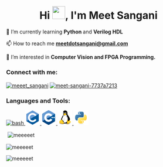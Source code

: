 <h1 align="center">Hi <img src="https://github.com/TheDudeThatCode/TheDudeThatCode/raw/master/Assets/Hi.gif" style="width: 35px;
  height: 35px; max-width: 100%; display: inline-block;" data-target="animated-image.originalImage">, I'm Meet Sangani</h1>
  
🌱 I’m currently learning <b>Python </b> and <b>Verilog HDL</b>

📫 How to reach me **meetdotsangani@gmail.com**

👀 I’m interested in **Computer Vision and FPGA Programming.**

<h3 align="left">Connect with me:</h3>
<p align="left">
<a href="https://twitter.com/meeet_sangani" target="blank"><img align="center" src="https://raw.githubusercontent.com/rahuldkjain/github-profile-readme-generator/master/src/images/icons/Social/twitter.svg" alt="meeet_sangani" height="30" width="40" /></a>
<a href="https://linkedin.com/in/meet-sangani-7737a7213" target="blank"><img align="center" src="https://raw.githubusercontent.com/rahuldkjain/github-profile-readme-generator/master/src/images/icons/Social/linked-in-alt.svg" alt="meet-sangani-7737a7213" height="30" width="40" /></a>
</p>

<h3 align="left">Languages and Tools:</h3>
<p align="left"> <a href="https://www.gnu.org/software/bash/" target="_blank" rel="noreferrer"> <img src="https://www.vectorlogo.zone/logos/gnu_bash/gnu_bash-icon.svg" alt="bash" width="40" height="40"/> </a> <a href="https://www.cprogramming.com/" target="_blank" rel="noreferrer"> <img src="https://raw.githubusercontent.com/devicons/devicon/master/icons/c/c-original.svg" alt="c" width="40" height="40"/> </a> <a href="https://www.w3schools.com/cpp/" target="_blank" rel="noreferrer"> <img src="https://raw.githubusercontent.com/devicons/devicon/master/icons/cplusplus/cplusplus-original.svg" alt="cplusplus" width="40" height="40"/> </a> <a href="https://www.linux.org/" target="_blank" rel="noreferrer"> <img src="https://raw.githubusercontent.com/devicons/devicon/master/icons/linux/linux-original.svg" alt="linux" width="40" height="40"/> </a> <a href="https://www.python.org" target="_blank" rel="noreferrer"> <img src="https://raw.githubusercontent.com/devicons/devicon/master/icons/python/python-original.svg" alt="python" width="40" height="40"/> </a> </p>

<p>&nbsp;<img align="center" src="https://github-readme-stats.vercel.app/api?username=meeeeet&show_icons=true&theme=dark&locale=en" alt="meeeeet" /></p>

<p><img align="center" src="https://github-readme-streak-stats.herokuapp.com/?user=meeeeet&theme=dark" alt="meeeeet" /></p>
<p align="left"> <img src="https://komarev.com/ghpvc/?username=meeeeet&label=Profile%20views&color=306382&style=plastic" alt="meeeeet" /> </p>
